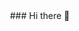 <img src="https://komarev.com/ghpvc/?username=fixees&style=flat-square&color=blue" alt=""/>
### Hi there 👋

